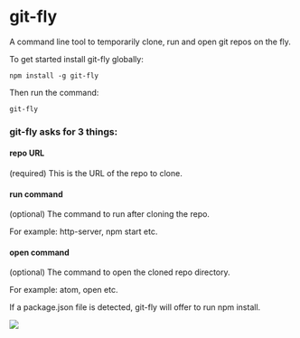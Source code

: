 # git-fly

A command line tool to temporarily clone, run and open git repos on the fly.

To get started install git-fly globally:

`npm install -g git-fly`

Then run the command:

`git-fly`

### git-fly asks for 3 things:

#### repo URL
(required) This is the URL of the repo to clone.

#### run command
(optional) The command to run after cloning the repo.

For example: http-server, npm start etc.

#### open command
(optional) The command to open the cloned repo directory.

For example: atom, open etc.

If a package.json file is detected, git-fly will offer to run npm install.

![](http://i.imgur.com/bklW0Dt.png)
